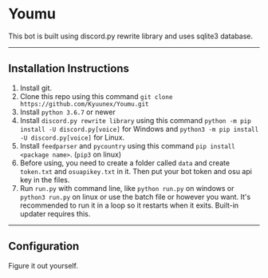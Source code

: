 # Youmu

This bot is built using discord.py rewrite library and uses sqlite3 database.

---

## Installation Instructions

1. Install git.
2. Clone this repo using this command `git clone https://github.com/Kyuunex/Youmu.git`
3. Install `python 3.6.7` or newer
4. Install `discord.py rewrite library` using this command `python -m pip install -U discord.py[voice]` for Windows and `python3 -m pip install -U discord.py[voice]` for Linux.
5. Install `feedparser` and `pycountry` using this command `pip install <package name>`. (`pip3` on linux)
6. Before using, you need to create a folder called `data` and create `token.txt` and `osuapikey.txt` in it. Then put your bot token and osu api key in the files. 
8. Run `run.py` with command line, like `python run.py` on windows or `python3 run.py` on linux or use the batch file or however you want. It's recommended to run it in a loop so it restarts when it exits. Built-in updater requires this.

---

## Configuration
Figure it out yourself.

